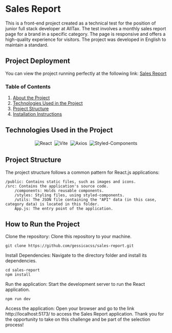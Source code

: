 # Sales Report

This is a front-end project created as a technical test for the position of junior full stack developer at AllTax. The test involves a monthly sales report page for a brand in a specific category. The page is responsive and offers a high-quality experience for visitors. The project was developed in English to maintain a standard.

## Project Deployment

You can view the project running perfectly at the following link: [Sales Report](https://sales-report-sage.vercel.app/)

### Table of Contents
1. [About the Project](#sales-report)
2. [Technologies Used in the Project](#technologies-used-in-the-project)
3. [Project Structure](#project-structure)
4. [Installation Instructions](#how-to-run-the-project)

## Technologies Used in the Project

<p align='center'>
<img style='margin: 2px;' src='https://img.shields.io/badge/react-%2320232a.svg?style=for-the-badge&logo=react&logoColor=%2361DAFB' alt='React'/>
<img style='margin: 2px;' src='https://img.shields.io/badge/vite-%23646CFF.svg?style=for-the-badge&logo=vite&logoColor=white' alt='Vite'/>
<img style='margin: 2px;' src='https://img.shields.io/badge/axios-800080?style=for-the-badge&logo=axios&logoColor=white' alt='Axios'/>
<img style='margin: 2px;' src='https://img.shields.io/badge/styled--components-DB7093?style=for-the-badge&logo=styled-components&logoColor=white' alt='Styled-Components'/>
</p>

## Project Structure

The project structure follows a common pattern for React.js applications:

    /public: Contains static files, such as images and icons.
    /src: Contains the application's source code.
        /components: Holds reusable components.
        /styles: Styling files, using styled-components.
        /utils: The JSON file containing the "API" data (in this case, category data) is located in this folder.
        App.js: The entry point of the application.

## How to Run the Project

Clone the repository: Clone this repository to your machine.
```
git clone https://github.com/gessicacss/sales-report.git
```

Install Dependencies: Navigate to the directory folder and install its dependencies.
```
cd sales-report
npm install
```

Run the application: Start the development server to run the React application.
```
npm run dev
```

Access the application: Open your browser and go to the link http://localhost:5173/ to access the Sales Report application.
Thank you for the opportunity to take on this challenge and be part of the selection process!
